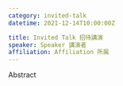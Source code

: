 ```yaml
---
category: invited-talk
datetime: 2021-12-14T10:00:00Z

title: Invited Talk 招待講演
speaker: Speaker 講演者
affiliation: Affiliation 所属
---
```


Abstract
